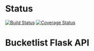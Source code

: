 # Status
[![Build Status](https://travis-ci.org/ckwagaba/flask_api.png)](https://travis-ci.org/ckwagaba/flask_api)
[![Coverage Status](https://coveralls.io/repos/github/ckwagaba/flask_api/badge.svg)](https://coveralls.io/github/ckwagaba/flask_api)

# Bucketlist Flask API
